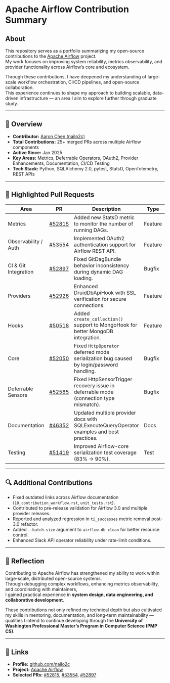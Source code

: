 # Apache Airflow Contribution Summary

## About
This repository serves as a portfolio summarizing my open-source contributions to the [Apache Airflow](https://github.com/apache/airflow) project.  
My work focuses on improving system reliability, metrics observability, and provider functionality across Airflow’s core and ecosystem.

Through these contributions, I have deepened my understanding of large-scale workflow orchestration, CI/CD pipelines, and open-source collaboration.  
This experience continues to shape my approach to building scalable, data-driven infrastructure — an area I aim to explore further through graduate study.

---

## 🧠 Overview
- **Contributor:** [Aaron Chen (nailo2c)](https://github.com/nailo2c)
- **Total Contributions:** 25+ merged PRs across multiple Airflow components
- **Active Since:** Jan 2025
- **Key Areas:** Metrics, Deferrable Operators, OAuth2, Provider Enhancements, Documentation, CI/CD Testing
- **Tech Stack:** Python, SQLAlchemy 2.0, pytest, StatsD, OpenTelemetry, REST APIs

---

## 🧩 Highlighted Pull Requests

| Area | PR | Description | Type | Status |
|------|----|--------------|------|--------|
| Metrics | [#52815](https://github.com/apache/airflow/pull/52815) | Added new StatsD metric to monitor the number of running DAGs. | Feature | Open |
| Observability / Auth | [#53554](https://github.com/apache/airflow/pull/53554) | Implemented OAuth2 authentication support for Airflow REST API. | Feature | Merged |
| CI & Git Integration | [#52897](https://github.com/apache/airflow/pull/52897) | Fixed GitDagBundle behavior inconsistency during dynamic DAG loading. | Bugfix | Merged |
| Providers | [#52926](https://github.com/apache/airflow/pull/52926) | Enhanced DruidDbApiHook with SSL verification for secure connections. | Feature | Merged |
| Hooks | [#50518](https://github.com/apache/airflow/pull/50518) | Added `create_collection()` support to MongoHook for better MongoDB integration. | Feature | Merged |
| Core | [#52050](https://github.com/apache/airflow/pull/52050) | Fixed `HttpOperator` deferred mode serialization bug caused by login/password handling. | Bugfix | Merged |
| Deferrable Sensors | [#52585](https://github.com/apache/airflow/pull/52585) | Fixed HttpSensorTrigger recovery issue in deferrable mode (connection type mismatch). | Bugfix | Merged |
| Documentation | [#46352](https://github.com/apache/airflow/pull/46352) | Updated multiple provider docs with SQLExecuteQueryOperator examples and best practices. | Docs | Merged |
| Testing | [#51419](https://github.com/apache/airflow/pull/51419) | Improved Airflow-core serialization test coverage (83% → 90%). | Test | Merged |

---

## 🔍 Additional Contributions
- Fixed outdated links across Airflow documentation (`18_contribution_workflow.rst`, `unit_tests.rst`).  
- Contributed to pre-release validation for Airflow 3.0 and multiple provider releases.  
- Reported and analyzed regression in `ti_successes` metric removal post-3.0 refactor.  
- Added `--batch-size` argument to `airflow db clean` for better resource control.  
- Enhanced Slack API operator reliability under rate-limit conditions.  

---

## 💬 Reflection
Contributing to Apache Airflow has strengthened my ability to work within large-scale, distributed open-source systems.  
Through debugging complex workflows, enhancing metrics observability, and coordinating with maintainers,  
I gained practical experience in **system design, data engineering, and collaborative development**.  

These contributions not only refined my technical depth but also cultivated my skills in mentoring, documentation, and long-term maintainability —  
qualities I intend to continue developing through the **University of Washington Professional Master’s Program in Computer Science (PMP CS)**.

---

## 📎 Links
- **Profile:** [github.com/nailo2c](https://github.com/nailo2c)  
- **Project:** [Apache Airflow](https://github.com/apache/airflow)  
- **Selected PRs:** [#52815](https://github.com/apache/airflow/pull/52815), [#53554](https://github.com/apache/airflow/pull/53554), [#52897](https://github.com/apache/airflow/pull/52897)
